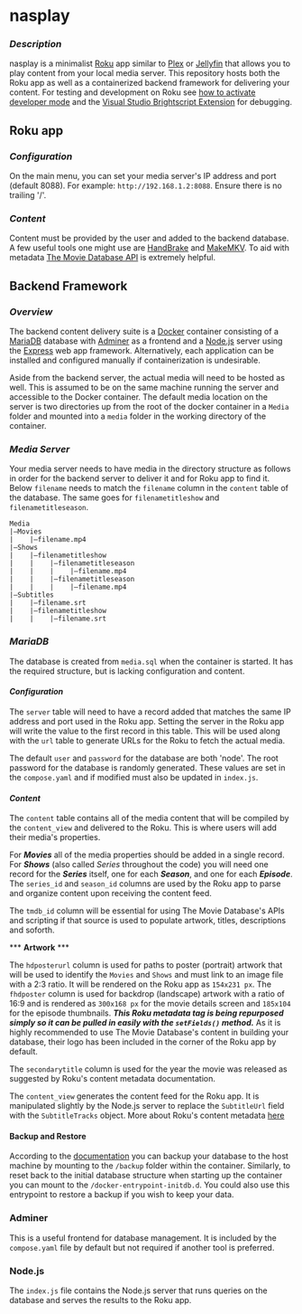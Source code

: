 # nasplay
### *Description*
nasplay is a minimalist [Roku](https://www.roku.com/) app similar to [Plex](https://www.plex.tv/) or [Jellyfin](https://jellyfin.org/) that allows you to play content from your local media server. This repository hosts both the Roku app as well as a containerized backend framework for delivering your content. For testing and development on Roku see [how to activate developer mode](https://developer.roku.com/docs/developer-program/getting-started/developer-setup.md) and the [Visual Studio Brightscript Extension](https://marketplace.visualstudio.com/items?itemName=RokuCommunity.brightscript) for debugging.
## Roku app
### *Configuration*
On the main menu, you can set your media server's IP address and port (default 8088). For example: ```http://192.168.1.2:8088```. Ensure there is no trailing '/'.
### *Content*
Content must be provided by the user and added to the backend database. A few useful tools one might use are [HandBrake](https://handbrake.fr/) and [MakeMKV](https://www.makemkv.com/). To aid with metadata [The Movie Database API](https://developer.themoviedb.org/docs/getting-started) is extremely helpful.
## Backend Framework
### *Overview*
The backend content delivery suite is a [Docker](https://www.docker.com/) container consisting of a [MariaDB](https://mariadb.org/) database with [Adminer](https://www.adminer.org/) as a frontend and a [Node.js](https://nodejs.org/) server using the [Express](https://expressjs.com/) web app framework. Alternatively, each application can be installed and configured manually if containerization is undesirable.

Aside from the backend server, the actual media will need to be hosted as well. This is assumed to be on the same machine running the server and accessible to the Docker container. The default media location on the server is two directories up from the root of the docker container in a ```Media``` folder and mounted into a ```media``` folder in the working directory of the container.
### *Media Server*
Your media server needs to have media in the directory structure as follows in order for the backend server to deliver it and for Roku app to find it. Below ```filename``` needs to match the ```filename``` column in the ```content``` table of the database. The same goes for ```filenametitleshow``` and ```filenametitleseason```.
```
Media
|—Movies
|    |—filename.mp4
|—Shows
|    |—filenametitleshow
|    |    |—filenametitleseason
|    |    |    |—filename.mp4
|    |    |—filenametitleseason
|    |    |    |—filename.mp4
|—Subtitles
|    |—filename.srt
|    |—filenametitleshow
|    |    |—filename.srt
```
### *MariaDB*
The database is created from ```media.sql``` when the container is started. It has the required structure, but is lacking configuration and content.
#### *Configuration*
The ```server``` table will need to have a record added that matches the same IP address and port used in the Roku app. Setting the server in the Roku app will write the value to the first record in this table. This will be used along with the ```url``` table to generate URLs for the Roku to fetch the actual media.

The default ```user``` and ```password``` for the database are both 'node'. The root password for the database is randomly generated. These values are set in the ```compose.yaml``` and if modified must also be updated in ```index.js```.
#### *Content*
The ```content``` table contains all of the media content that will be compiled by the ```content_view``` and delivered to the Roku. This is where users will add their media's properties.

For ***Movies*** all of the media properties should be added in a single record. For ***Shows*** (also called *Series* throughout the code) you will need one record for the ***Series*** itself, one for each ***Season***, and one for each ***Episode***. The ```series_id``` and ```season_id``` columns are used by the Roku app to parse and organize content upon receiving the content feed.

The ```tmdb_id``` column will be essential for using The Movie Database's APIs and scripting if that source is used to populate artwork, titles, descriptions and soforth.

*** **Artwork** ***

The ```hdposterurl``` column is used for paths to poster (portrait) artwork that will be used to identify the ```Movies``` and ```Shows``` and must link to an image file with a 2:3 ratio. It will be rendered on the Roku app as ```154x231 px```. The ```fhdposter``` column is used for backdrop (landscape) artwork with a ratio of 16:9 and is rendered as ```300x168 px``` for the movie details screen and ```185x104``` for the episode thumbnails. ***This Roku metadata tag is being repurposed simply so it can be pulled in easily with the ```setFields()``` method.*** As it is highly recommended to use The Movie Database's content in building your database, their logo has been included in the corner of the Roku app by default.

The ```secondarytitle``` column is used for the year the movie was released as suggested by Roku's content metadata documentation.

The ```content_view``` generates the content feed for the Roku app. It is manipulated slightly by the Node.js server to replace the ```SubtitleUrl``` field with the ```SubtitleTracks``` object. More about Roku's content metadata [here](https://developer.roku.com/docs/developer-program/getting-started/architecture/content-metadata.md)
#### Backup and Restore
According to the [documentation](https://hub.docker.com/_/mariadb) you can backup your database to the host machine by mounting to the ```/backup``` folder within the container. Similarly, to reset back to the initial database structure when starting up the container you can mount to the ```/docker-entrypoint-initdb.d```. You could also use this entrypoint to restore a backup if you wish to keep your data.
### Adminer
This is a useful frontend for database management. It is included by the ```compose.yaml``` file by default but not required if another tool is preferred.
### Node.js
The ```index.js``` file contains the Node.js server that runs queries on the database and serves the results to the Roku app.

